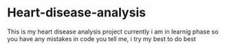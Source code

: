 # Heart-disease-analysis
This is my heart disease analysis project
currently i am in learnig phase so you have any mistakes in code you tell me, i try my best to do best 
